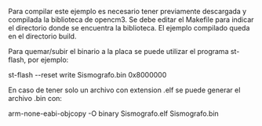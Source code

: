Para compilar este ejemplo es necesario tener previamente descargada y compilada
la biblioteca de opencm3. Se debe editar el Makefile para indicar el directorio
donde se encuentra la biblioteca. El ejemplo compilado queda en el directorio build.

Para quemar/subir el binario a la placa se puede utilizar el programa st-flash, por ejemplo:

st-flash --reset write Sismografo.bin 0x8000000

En caso de tener solo un archivo con extension .elf se puede generar el archivo .bin con:

arm-none-eabi-objcopy -O binary Sismografo.elf  Sismografo.bin
